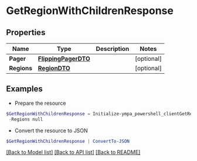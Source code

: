 # GetRegionWithChildrenResponse
## Properties

Name | Type | Description | Notes
------------ | ------------- | ------------- | -------------
**Pager** | [**FlippingPagerDTO**](FlippingPagerDTO.md) |  | [optional] 
**Regions** | [**RegionDTO**](RegionDTO.md) |  | [optional] 

## Examples

- Prepare the resource
```powershell
$GetRegionWithChildrenResponse = Initialize-ympa_powershell_clientGetRegionWithChildrenResponse  -Pager null `
 -Regions null
```

- Convert the resource to JSON
```powershell
$GetRegionWithChildrenResponse | ConvertTo-JSON
```

[[Back to Model list]](../README.md#documentation-for-models) [[Back to API list]](../README.md#documentation-for-api-endpoints) [[Back to README]](../README.md)

